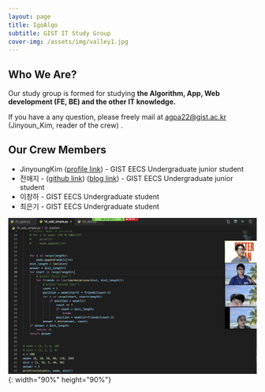 ```yaml
---
layout: page
title: IgoAlgo
subtitle: GIST IT Study Group
cover-img: /assets/img/valley1.jpg
---
```


## Who We Are?

Our study group is formed for studying **the Algorithm, App, Web development (FE, BE) and the other IT knowledge.**

If you have a any question, please freely mail at <agpa22@gist.ac.kr> (Jinyoun_Kim, reader of the crew) .

## Our Crew Members

- JinyoungKim ([profile link](https://www.rocketpunch.com/@gimquokka)) - GIST EECS Undergraduate junior student
- 전애지 - ([github link](https://github.com/AEJIJEON)) ([blog link](https://aejijeon.github.io)) - GIST EECS Undergraduate junior student
- 이창하 - GIST EECS Undergraduate student
- 최은기 - GIST EECS Undergraduate student

![단체사진](./assets/img/단체사진.png){: width="90%" height="90%"}

